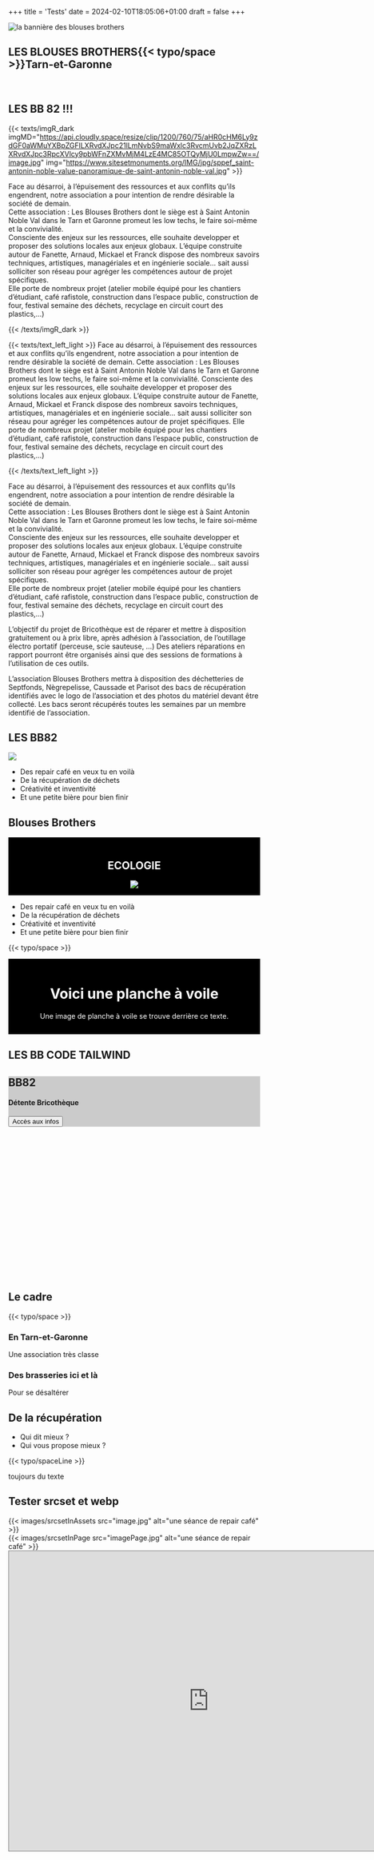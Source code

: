 +++
title = 'Tests'
date = 2024-02-10T18:05:06+01:00
draft = false
+++



<div class="w-full px-2 md:px-0  mx-auto md:w-full md:grid md:grid-cols-5 font-bold text-center justify-center items-center bg-mycolor-300">
    <div class=" md:col-span-2 ">
        <img  class="object-cover object-center " src="/images/blousesEnTete.jpg" alt="la bannière des blouses brothers"/> 
       
</div>  
<div class="md:col-span-3 ">
    <h2 class=" text-2xl md:text-3xl lg:text-4xl xl:text-5xl 2xl:text-6xl  text-white ">LES BLOUSES BROTHERS{{<  typo/space >}}<span class="italic md:text-2xl lg:text-3xl xl:text-4xl 2xl:text-5xl">Tarn-et-Garonne</span></h2>
</div>
      
</div>




<br>

## LES BB 82 !!!

{{< texts/imgR_dark imgMD="https://api.cloudly.space/resize/clip/1200/760/75/aHR0cHM6Ly9zdGF0aWMuYXBpZGFlLXRvdXJpc21lLmNvbS9maWxlc3RvcmUvb2JqZXRzLXRvdXJpc3RpcXVlcy9pbWFnZXMvMjM4LzE4MC85OTQyMjU0LmpwZw==/image.jpg"  img="https://www.sitesetmonuments.org/IMG/jpg/sppef_saint-antonin-noble-value-panoramique-de-saint-antonin-noble-val.jpg" >}}

Face au désarroi, à l’épuisement des ressources et aux conflits qu’ils engendrent, notre association a pour intention de rendre désirable la société de demain.  
Cette association : Les Blouses Brothers dont le siège est à Saint Antonin Noble Val dans le Tarn et Garonne promeut les low techs, le faire soi-même et la convivialité.  
Consciente des enjeux sur les ressources, elle souhaite developper et proposer des solutions locales aux enjeux globaux.
L’équipe construite autour de Fanette, Arnaud, Mickael et Franck dispose des nombreux savoirs techniques, artistiques, managériales et en ingénierie sociale… sait aussi solliciter son réseau pour agréger les compétences autour de projet spécifiques.  
Elle porte de nombreux projet (atelier mobile équipé pour les chantiers d’étudiant, café rafistole, construction dans l’espace public, construction de four, festival semaine des déchets, recyclage en circuit court des plastics,…)  


{{< /texts/imgR_dark  >}}

<div class="px-2 md:px-24">
{{< texts/text_left_light >}}
Face au désarroi, à l’épuisement des ressources et aux conflits qu’ils engendrent, notre association a pour intention de rendre désirable la société de demain.  
Cette association : Les Blouses Brothers dont le siège est à Saint Antonin Noble Val dans le Tarn et Garonne promeut les low techs, le faire soi-même et la convivialité.  
Consciente des enjeux sur les ressources, elle souhaite developper et proposer des solutions locales aux enjeux globaux.
L’équipe construite autour de Fanette, Arnaud, Mickael et Franck dispose des nombreux savoirs techniques, artistiques, managériales et en ingénierie sociale… sait aussi solliciter son réseau pour agréger les compétences autour de projet spécifiques.  
Elle porte de nombreux projet (atelier mobile équipé pour les chantiers d’étudiant, café rafistole, construction dans l’espace public, construction de four, festival semaine des déchets, recyclage en circuit court des plastics,…)  

{{< /texts/text_left_light >}}
</div>

<div class="border border-gray-300 py-4 md:py-2 lg:py-8 bg-gradient-to-r from-mycolor-300 via-mycolor-200 to-mycolor-200 text-left text-mycolor-900">
<div class="px-24">

Face au désarroi, à l’épuisement des ressources et aux conflits qu’ils engendrent, notre association a pour intention de rendre désirable la société de demain.  
Cette association : Les Blouses Brothers dont le siège est à Saint Antonin Noble Val dans le Tarn et Garonne promeut les low techs, le faire soi-même et la convivialité.  
Consciente des enjeux sur les ressources, elle souhaite developper et proposer des solutions locales aux enjeux globaux.
L’équipe construite autour de Fanette, Arnaud, Mickael et Franck dispose des nombreux savoirs techniques, artistiques, managériales et en ingénierie sociale… sait aussi solliciter son réseau pour agréger les compétences autour de projet spécifiques.  
Elle porte de nombreux projet (atelier mobile équipé pour les chantiers d’étudiant, café rafistole, construction dans l’espace public, construction de four, festival semaine des déchets, recyclage en circuit court des plastics,…) 
</div>
</div>
<div class="border border-gray-300 py-4 md:py-2 lg:py-8 bg-gradient-to-r from-mycolor-100 via-mycolor-300 to-mycolor-100 text-left text-mycolor-900">
<div class="px-2 md:px-24 py-4">

L’objectif du projet de Bricothèque est de réparer et mettre à disposition gratuitement ou à prix libre, après adhésion à l’association, de l’outillage électro portatif (perceuse, scie sauteuse, …)
Des ateliers réparations en rapport pourront être organisés ainsi que des sessions de formations à l’utilisation de ces outils.

L’association Blouses Brothers mettra à disposition des déchetteries de Septfonds, Nègrepelisse, Caussade et Parisot des bacs de récupération identifiés avec le logo de l’association et des photos du matériel devant être collecté.
Les bacs seront récupérés toutes les semaines par un membre identifié de l’association.
</div>
</div>

## LES BB82
<div class="block md:grid md:grid-cols-2 xl:grid-cols-5 2xl:grid-cols-6">
    <div class="w-full md:col-span-1 xl:col-span-3 2xl:col-span-4" style="background: center no-repeat url('https://www.francevelotourisme.com/sites/default/files/styles/itineraire/public/medias/images/route_corniche-veloroute_vallee_de_l_aveyron-jda_4067.webp?h=4813f8c1&itok=7t_pXUBE');background-size:cover;" >
        <img class="block md:hidden" src="https://www.francevelotourisme.com/sites/default/files/styles/itineraire/public/medias/images/route_corniche-veloroute_vallee_de_l_aveyron-jda_4067.webp?h=4813f8c1&itok=7t_pXUBE">
    </div>
    <div class=" p-4 xl:p-8 2xl:p-12 bg-gradient-to-r from-mycolor-700 via-mycolor-500 to-mycolor-700 md:from-mycolor-500 md:to-mycolor-700 text-mylight lg:tracking-widest md:col-span-1 xl:col-span-2" data-aos="zoom-in">
        <ul>
            <li>Des repair café en veux tu en voilà</li>
            <li>De la récupération de déchets</li>
            <li>Créativité et inventivité</li>
            <li>Et une petite bière pour bien finir
        </ul>
    </div>
</div>

## Blouses Brothers
<div class="block md:grid md:grid-cols-2 xl:grid-cols-5 2xl:grid-cols-6 bg-white">
    <div class="w-full md:col-span-1 xl:col-span-3 2xl:col-span-4 text-center" style="background-color: #000000;
  background-image: linear-gradient(rgba(0, 0, 0, 0.6), rgba(0, 0, 0, 0.6)), url(https://images.unsplash.com/photo-1518810370118-0fde40f8b0f3?ixlib=rb-1.2.1&ixid=eyJhcHBfaWQiOjEyMDd9&auto=format&fit=crop&w=2089&q=80);
  background-position: center;
  background-size: cover;
  color: #ffffff;
  padding: 1em;
  text-align: center;" ><h2 class="text-white">ECOLOGIE</h2>
        <img class="block md:hidden" src="https://www.francevelotourisme.com/sites/default/files/styles/itineraire/public/medias/images/route_corniche-veloroute_vallee_de_l_aveyron-jda_4067.webp?h=4813f8c1&itok=7t_pXUBE">
    </div>
    <div class=" p-4 xl:p-8 2xl:p-12 bg-gradient-to-r from-mycolor-700 via-mycolor-500 to-mycolor-700 md:from-mycolor-500 md:to-mycolor-700 text-mylight lg:tracking-widest md:col-span-1 xl:col-span-2">
        <ul>
            <li>Des repair café en veux tu en voilà</li>
            <li>De la récupération de déchets</li>
            <li>Créativité et inventivité</li>
            <li>Et une petite bière pour bien finir
        </ul>
    </div>
</div>


{{<  typo/space >}}

<style>
    .hero {
  background-color: #000000;
  background-image: linear-gradient(rgba(0, 0, 0, 0.6), rgba(0, 0, 0, 0.6)), url(https://images.unsplash.com/photo-1518810370118-0fde40f8b0f3?ixlib=rb-1.2.1&ixid=eyJhcHBfaWQiOjEyMDd9&auto=format&fit=crop&w=2089&q=80);
  background-position: center;
  background-size: cover;
  color: #ffffff;
  padding: 1em;
  text-align: center;
}
</style>

<div class="hero">
	<h1>Voici une planche à voile</h1>
	<p>Une image de planche à voile se trouve derrière ce texte.</p>
</div>

## LES BB CODE TAILWIND
<!-- Jumbotron -->
<div
  class="relative overflow-hidden rounded-lg bg-cover bg-center bg-no-repeat p-12 text-center opacity-80"
  style="background-image: url('https://www.ootravaux.fr/sites/ootravaux/files/2020-10/Ootravaux-construction-chalet-prix_1000x667.jpg'); height: 400px" >
  <div
    class="absolute bottom-0 left-0 right-0 top-0 h-full w-full overflow-hidden bg-fixed "
    style="background-color: rgba(0, 0, 0, 0.2)">
    <div class="flex h-full items-center justify-center !">
      <div class="text-white">
        <h2 class="mb-4 text-4xl font-semibold text-white tracking-most ">BB82</h2>
        <h4 class="mb-6 text-xl font-semibold text-white ">Détente Bricothèque</h4>
        <button
          type="button"
          class="rounded border-2 border-neutral-50 px-7 pb-[8px] pt-[10px] text-sm font-medium uppercase leading-normal text-neutral-50 transition duration-150 ease-in-out hover:border-neutral-100 hover:bg-neutral-500 hover:bg-opacity-10 hover:text-neutral-100 focus:border-neutral-100 focus:text-neutral-100 focus:outline-none focus:ring-0 active:border-neutral-200 active:text-neutral-200 dark:hover:bg-neutral-100 dark:hover:bg-opacity-10"
          data-te-ripple-init
          data-te-ripple-color="light">
          Accès aux infos
        </button>
      </div>
    </div>
  </div>
</div>
<!-- Jumbotron -->

## Le cadre
{{<  typo/space >}}
### En Tarn-et-Garonne
Une association très classe
### Des brasseries ici et là
Pour se désaltérer


## De la récupération
- Qui dit mieux ?
- Qui vous propose mieux ? 

{{< typo/spaceLine >}}




<p class="text-blue-700 text-6xl bg-cyan-100">toujours du texte</p>



## Tester srcset et webp

<div class="w-3/4 mx-auto">
{{< images/srcsetInAssets src="image.jpg" alt="une séance de repair café" >}}
</div>
{{< images/srcsetInPage src="imagePage.jpg" alt="une séance de repair café" >}}

<iframe src="https://calendar.google.com/calendar/embed?height=600&wkst=1&bgcolor=%23795548&ctz=Europe%2FParis&src=bWNiZXRoODJAZ21haWwuY29t&src=YWRkcmVzc2Jvb2sjY29udGFjdHNAZ3JvdXAudi5jYWxlbmRhci5nb29nbGUuY29t&src=ZnIuZnJlbmNoI2hvbGlkYXlAZ3JvdXAudi5jYWxlbmRhci5nb29nbGUuY29t&color=%237986CB&color=%2333B679&color=%230B8043" style="border:solid 1px #777" width="800" height="600" frameborder="0" scrolling="no"></iframe>
